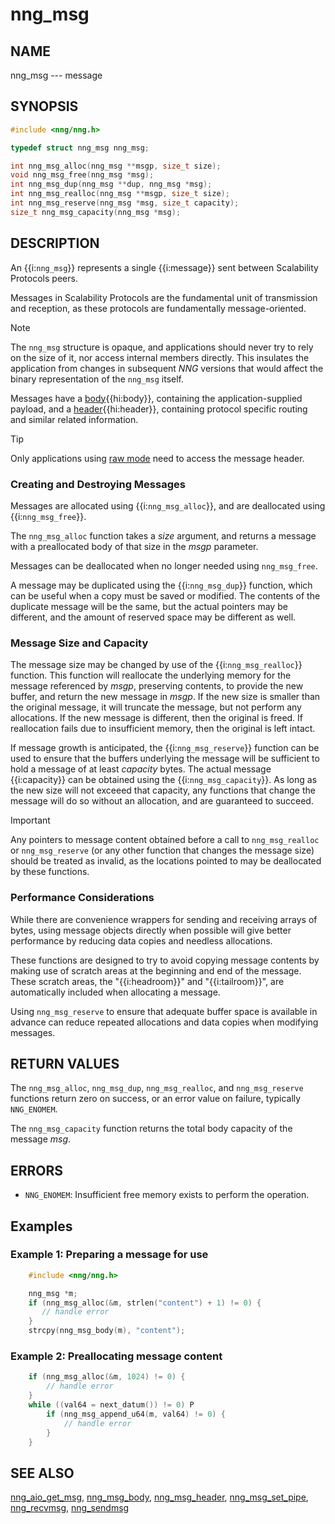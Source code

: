 # nng_msg

## NAME

nng_msg --- message

## SYNOPSIS

```c
#include <nng/nng.h>

typedef struct nng_msg nng_msg;

int nng_msg_alloc(nng_msg **msgp, size_t size);
void nng_msg_free(nng_msg *msg);
int nng_msg_dup(nng_msg **dup, nng_msg *msg);
int nng_msg_realloc(nng_msg **msgp, size_t size);
int nng_msg_reserve(nng_msg *msg, size_t capacity);
size_t nng_msg_capacity(nng_msg *msg);
```

## DESCRIPTION

An {{i:`nng_msg`}} represents a single {{i:message}} sent between Scalability Protocols peers.

Messages in Scalability Protocols are the fundamental unit of transmission and reception,
as these protocols are fundamentally message-oriented.

> [!NOTE]
> The `nng_msg` structure is opaque, and applications should never try to
> rely on the size of it, nor access internal members directly.
> This insulates the application from changes in subsequent _NNG_ versions
> that would affect the binary representation of the `nng_msg` itself.

Messages have a [body][nng_msg_body]{{hi:body}}, containing the application-supplied
payload, and a [header][nng_msg_header]{{hi:header}}, containing protocol specific routing and similar
related information.

> [!TIP]
> Only applications using [raw mode][raw] need to access the message header.

### Creating and Destroying Messages

Messages are allocated using {{i:`nng_msg_alloc`}},
and are deallocated using {{i:`nng_msg_free`}}.

The `nng_msg_alloc` function takes a _size_ argument, and returns a message
with a preallocated body of that size in the _msgp_ parameter.

Messages can be deallocated when no longer needed using `nng_msg_free`.

A message may be duplicated using the {{i:`nng_msg_dup`}} function, which can be useful
when a copy must be saved or modified. The contents of the duplicate message will
be the same, but the actual pointers may be different, and the amount of reserved
space may be different as well.

### Message Size and Capacity

The message size may be changed by use of the {{i:`nng_msg_realloc`}} function. This
function will reallocate the underlying memory for the message referenced by _msgp_,
preserving contents, to provide the new buffer, and return the new message in _msgp_.
If the new size is smaller than the original message, it will
truncate the message, but not perform any allocations.
If the new message is different, then the original is freed.
If reallocation fails due to insufficient memory, then the original is left intact.

If message growth is anticipated, the {{i:`nng_msg_reserve`}} function can be used
to ensure that the buffers underlying the message will be sufficient to hold a message
of at least _capacity_ bytes. The actual message {{i:capacity}} can be obtained using the
{{i:`nng_msg_capacity`}}. As long as the new size will not exceeed that capacity,
any functions that change the message will do so without an allocation, and are guaranteed
to succeed.

> [!IMPORTANT]
> Any pointers to message content obtained before a call to `nng_msg_realloc` or
> `nng_msg_reserve` (or any other function that changes the message size) should be
> treated as invalid, as the locations pointed to may be deallocated by these functions.

### Performance Considerations

While there are convenience wrappers for sending and receiving arrays of
bytes, using message objects directly when possible will give better
performance by reducing data copies and needless allocations.

These functions are designed to try to avoid copying message contents
by making use of scratch areas at the beginning and end of the message.
These scratch areas, the "{{i:headroom}}" and "{{i:tailroom}}", are automatically
included when allocating a message.

Using `nng_msg_reserve` to ensure that adequate buffer space is available
in advance can reduce repeated allocations and data copies when modifying messages.

## RETURN VALUES

The `nng_msg_alloc`, `nng_msg_dup`, `nng_msg_realloc`, and `nng_msg_reserve`
functions return zero on success, or an error value on failure, typically `NNG_ENOMEM`.

The `nng_msg_capacity` function returns the total body capacity of the message _msg_.

## ERRORS

- `NNG_ENOMEM`: Insufficient free memory exists to perform the operation.

## Examples

### Example 1: Preparing a message for use

```c
    #include <nng/nng.h>

    nng_msg *m;
    if (nng_msg_alloc(&m, strlen("content") + 1) != 0) {
       // handle error
    }
    strcpy(nng_msg_body(m), "content");
```

### Example 2: Preallocating message content

```c
    if (nng_msg_alloc(&m, 1024) != 0) {
        // handle error
    }
    while ((val64 = next_datum()) != 0) P
        if (nng_msg_append_u64(m, val64) != 0) {
            // handle error
        }
    }
```

## SEE ALSO

[nng_aio_get_msg][nng_aio_get_msg],
[nng_msg_body][nng_msg_body],
[nng_msg_header][nng_msg_header],
[nng_msg_set_pipe][nng_msg_set_pipe],
[nng_recvmsg][nng_recvmsg],
[nng_sendmsg][nng_sendmsg]

[nng_msg_body]: ./nng_msg_body.md
[nng_msg_header]: ./nng_msg_header.md
[nng_msg_set_pipe]: ./nng_msg_set_pipe.md
[nng_aio_get_msg]: TODO.md
[nng_aio_set_msg]: TODO.md
[nng_recvmsg]: TODO.md
[nng_sendmsg]: TODO.md
[raw]: TODO.md
